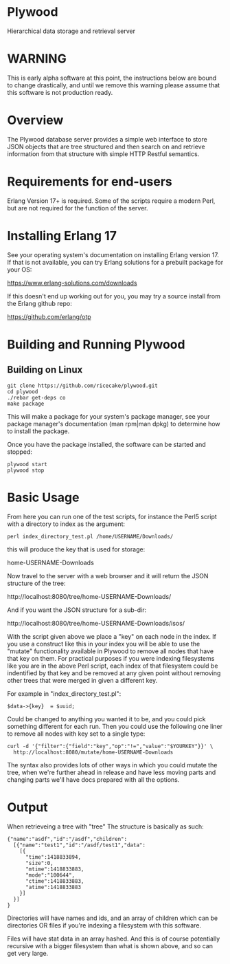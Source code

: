 Plywood
=======

Hierarchical data storage and retrieval server

WARNING
=======

This is early alpha software at this point, the
instructions below are bound to change drastically,
and until we remove this warning please assume that
this software is not production ready.

Overview
========

The Plywood database server provides a simple web 
interface to store JSON objects that are tree
structured and then search on and retrieve information
from that structure with simple HTTP Restful semantics.

Requirements for end-users
==========================

Erlang Version 17+ is required.
Some of the scripts require a modern Perl, but are
not required for the function of the server.

Installing Erlang 17
====================

See your operating system's documentation on installing
Erlang version 17. If that is not available, you can try
Erlang solutions for a prebuilt package for your OS:

  https://www.erlang-solutions.com/downloads

If this doesn't end up working out for you, you may try
a source install from the Erlang github repo:

  https://github.com/erlang/otp

Building and Running Plywood
============================

Building on Linux
-----------------

```
git clone https://github.com/ricecake/plywood.git
cd plywood
./rebar get-deps co
make package
```

This will make a package for your system's package manager,
see your package manager's documentation (man rpm|man dpkg)
to determine how to install the package.

Once you have the package installed, the software can be
started and stopped:

```
plywood start
plywood stop
```

Basic Usage
===========

From here you can run one of the test scripts, for
instance the Perl5 script with a directory to
index as the argument:

```
perl index_directory_test.pl /home/USERNAME/Downloads/
```

this will produce the key that is used for storage:

  home-USERNAME-Downloads

Now travel to the server with a web browser and it
will return the JSON structure of the tree:

  http://localhost:8080/tree/home-USERNAME-Downloads/

And if you want the JSON structure for a sub-dir:

  http://localhost:8080/tree/home-USERNAME-Downloads/isos/

With the script given above we place a "key" on each node in
the index. If you use a construct like this in your index you
will be able to use the "mutate" functionality available in
Plywood to remove all nodes that have that key on them. For
practical purposes if you were indexing filesystems like you
are in the above Perl script, each index of that filesystem
could be indentified by that key and be removed at any given point
without removing other trees that were merged in given a different
key.

For example in "index_directory_test.pl":

```
$data->{key}  = $uuid;
```

Could be changed to anything you wanted it to be, and you could pick
something different for each run. Then you could use the following
one liner to remove all nodes with key set to a single type:

```
curl -d '{"filter":{"field":"key","op":"!=","value":"$YOURKEY"}}' \
  http://localhost:8080/mutate/home-USERNAME-Downloads
```

The syntax also provides lots of other ways in which you could
mutate the tree, when we're further ahead in release and have less
moving parts and changing parts we'll have docs prepared with all
the options.

Output
======

When retrieveing a tree with "tree" The structure is basically as such:

```
{"name":"asdf","id":"/asdf","children":
  [{"name":"test1","id":"/asdf/test1","data":
    [{
      "time":1418833894,
      "size":0,
      "mtime":1418833883,
      "mode":"100644",
      "ctime":1418833883,
      "atime":1418833883
    }]
  }]
}
```

Directories will have names and ids, and an array of children
which can be directories OR files if you're indexing a filesystem
with this software.

Files will have stat data in an array hashed. And this is of course
potentially recursive with a bigger filesystem than what is shown above,
and so can get very large.
